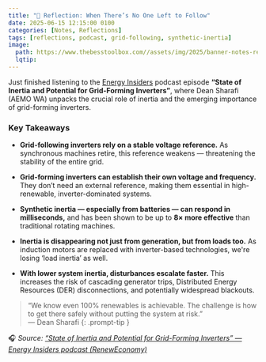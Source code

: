```yaml
---
title: "🤔 Reflection: When There’s No One Left to Follow"
date: 2025-06-15 12:15:00 0100
categories: [Notes, Reflections]
tags: [reflections, podcast, grid-following, synthetic-inertia]
image:
  path: https://www.thebesstoolbox.com//assets/img/2025/banner-notes-reflections.png
  lqtip:
---
```


Just finished listening to the [Energy Insiders](https://reneweconomy.com.au/) podcast episode **“State of Inertia and Potential for Grid-Forming Inverters”**, where Dean Sharafi (AEMO WA) unpacks the crucial role of inertia and the emerging importance of grid-forming inverters.

### Key Takeaways

- **Grid-following inverters rely on a stable voltage reference.** As synchronous machines retire, this reference weakens — threatening the stability of the entire grid.
    
- **Grid-forming inverters can establish their own voltage and frequency.** They don’t need an external reference, making them essential in high-renewable, inverter-dominated systems.
    
- **Synthetic inertia — especially from batteries — can respond in milliseconds,** and has been shown to be up to **8× more effective** than traditional rotating machines.
    
- **Inertia is disappearing not just from generation, but from loads too.** As induction motors are replaced with inverter-based technologies, we're losing ‘load inertia’ as well.
    
- **With lower system inertia, disturbances escalate faster.** This increases the risk of cascading generator trips, Distributed Energy Resources (DER) disconnections, and potentially widespread blackouts.

> “We know even 100% renewables is achievable. The challenge is how to get there safely without putting the system at risk.”  
> — Dean Sharafi
{: .prompt-tip }

🎧 *Source: [“State of Inertia and Potential for Grid-Forming Inverters” — Energy Insiders podcast (RenewEconomy)](https://podcasts.apple.com/se/podcast/energy-insiders-a-reneweconomy-podcast/id1198375045?i=1000488644044)*
